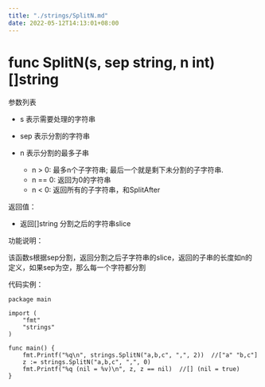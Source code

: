 ```yaml
---
title: "./strings/SplitN.md"
date: 2022-05-12T14:13:01+08:00
---
```

# func SplitN(s, sep string, n int) []string

参数列表

- s 表示需要处理的字符串
- sep 表示分割的字符串
- n 表示分割的最多子串

	- n > 0: 最多n个子字符串; 最后一个就是剩下未分割的子字符串.
	- n == 0: 返回为0的字符串
	- n < 0: 返回所有的子字符串，和SplitAfter

返回值：

- 返回[]string 分割之后的字符串slice

功能说明：

该函数s根据sep分割，返回分割之后子字符串的slice，返回的子串的长度如n的定义，如果sep为空，那么每一个字符都分割

代码实例：

	package main
	
	import (
		"fmt"
		"strings"
	)
	
	func main() {
		fmt.Printf("%q\n", strings.SplitN("a,b,c", ",", 2))  //["a" "b,c"]
		z := strings.SplitN("a,b,c", ",", 0)
		fmt.Printf("%q (nil = %v)\n", z, z == nil)  //[] (nil = true)
	}

